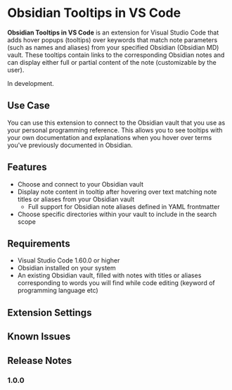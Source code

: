 # Obsidian Tooltips in VS Code
**Obsidian Tooltips in VS Code** is an extension for Visual Studio Code that adds hover popups (tooltips) over keywords that match note parameters (such as names and aliases) from your specified Obsidian (Obsidian MD) vault. These tooltips contain links to the corresponding Obsidian notes and can display either full or partial content of the note (customizable by the user).

In development.

## Use Case
You can use this extension to connect to the Obsidian vault that you use as your personal programming reference. This allows you to see tooltips with your own documentation and explanations when you hover over terms you've previously documented in Obsidian.

## Features
- Choose and connect to your Obsidian vault
- Display note content in tooltip after hovering over text matching note titles or aliases from your Obsidian vault
  - Full support for Obsidian note aliases defined in YAML frontmatter
- Choose specific directories within your vault to include in the search scope

## Requirements

- Visual Studio Code 1.60.0 or higher
- Obsidian installed on your system
- An existing Obsidian vault, filled with notes with titles or aliases corresponding to words you will find while code editing (keyword of programming language etc)

## Extension Settings

## Known Issues

## Release Notes

### 1.0.0